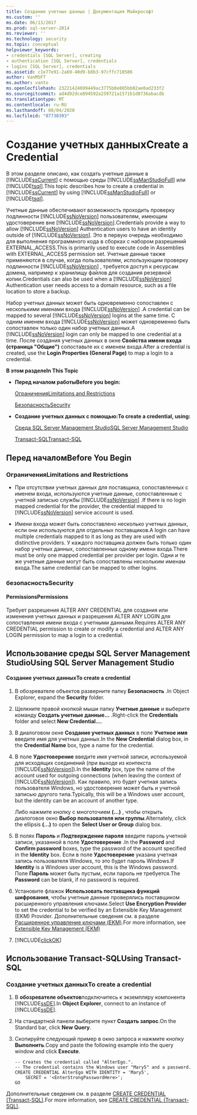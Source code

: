 ```yaml
---
title: Создание учетных данных | Документация Майкрософт
ms.custom: ''
ms.date: 06/13/2017
ms.prod: sql-server-2014
ms.reviewer: ''
ms.technology: security
ms.topic: conceptual
helpviewer_keywords:
- credentials [SQL Server], creating
- authentication [SQL Server], credentials
- logins [SQL Server], credentials
ms.assetid: c1e77e91-2a69-40d9-b8b3-97cffc710586
author: VanMSFT
ms.author: vanto
ms.openlocfilehash: 23221424699449ac3775b0e805bb02ae0ad233f2
ms.sourcegitcommit: ad4d92dce894592a259721a1571b1d8736abacdb
ms.translationtype: MT
ms.contentlocale: ru-RU
ms.lasthandoff: 08/04/2020
ms.locfileid: "87730393"
---
```

# <a name="create-a-credential"></a><span data-ttu-id="3fbc8-102">Создание учетных данных</span><span class="sxs-lookup"><span data-stu-id="3fbc8-102">Create a Credential</span></span>
  <span data-ttu-id="3fbc8-103">В этом разделе описано, как создать учетные данные в [!INCLUDE[ssCurrent](../../../includes/sscurrent-md.md)] с помощью среды [!INCLUDE[ssManStudioFull](../../../includes/ssmanstudiofull-md.md)] или [!INCLUDE[tsql](../../../includes/tsql-md.md)].</span><span class="sxs-lookup"><span data-stu-id="3fbc8-103">This topic describes how to create a credential in [!INCLUDE[ssCurrent](../../../includes/sscurrent-md.md)] by using [!INCLUDE[ssManStudioFull](../../../includes/ssmanstudiofull-md.md)] or [!INCLUDE[tsql](../../../includes/tsql-md.md)].</span></span>  
  
 <span data-ttu-id="3fbc8-104">Учетные данные обеспечивают возможность проходить проверку подлинности [!INCLUDE[ssNoVersion](../../../includes/ssnoversion-md.md)] пользователям, имеющим удостоверение вне [!INCLUDE[ssNoVersion](../../../includes/ssnoversion-md.md)].</span><span class="sxs-lookup"><span data-stu-id="3fbc8-104">Credentials provide a way to allow [!INCLUDE[ssNoVersion](../../../includes/ssnoversion-md.md)] Authentication users to have an identity outside of [!INCLUDE[ssNoVersion](../../../includes/ssnoversion-md.md)].</span></span> <span data-ttu-id="3fbc8-105">Это в первую очередь необходимо для выполнения программного кода в сборках с набором разрешений EXTERNAL_ACCESS.</span><span class="sxs-lookup"><span data-stu-id="3fbc8-105">This is primarily used to execute code in Assemblies with EXTERNAL_ACCESS permission set.</span></span> <span data-ttu-id="3fbc8-106">Учетные данные также применяются в случае, когда пользователям, использующим проверку подлинности [!INCLUDE[ssNoVersion](../../../includes/ssnoversion-md.md)] , требуется доступ к ресурсам домена, например к хранилищу файлов для создания резервной копии.</span><span class="sxs-lookup"><span data-stu-id="3fbc8-106">Credentials can also be used when a [!INCLUDE[ssNoVersion](../../../includes/ssnoversion-md.md)] Authentication user needs access to a domain resource, such as a file location to store a backup.</span></span>  
  
 <span data-ttu-id="3fbc8-107">Набор учетных данных может быть одновременно сопоставлен с несколькими именами входа [!INCLUDE[ssNoVersion](../../../includes/ssnoversion-md.md)] .</span><span class="sxs-lookup"><span data-stu-id="3fbc8-107">A credential can be mapped to several [!INCLUDE[ssNoVersion](../../../includes/ssnoversion-md.md)] logins at the same time.</span></span> <span data-ttu-id="3fbc8-108">С одним именем входа [!INCLUDE[ssNoVersion](../../../includes/ssnoversion-md.md)] может одновременно быть сопоставлен только один набор учетных данных.</span><span class="sxs-lookup"><span data-stu-id="3fbc8-108">A [!INCLUDE[ssNoVersion](../../../includes/ssnoversion-md.md)] login can only be mapped to one credential at a time.</span></span> <span data-ttu-id="3fbc8-109">После создания учетных данных в окне **Свойства имени входа (страница "Общие")** сопоставьте их с именем входа.</span><span class="sxs-lookup"><span data-stu-id="3fbc8-109">After a credential is created, use the **Login Properties (General Page)** to map a login to a credential.</span></span>  
  
 <span data-ttu-id="3fbc8-110">**В этом разделе**</span><span class="sxs-lookup"><span data-stu-id="3fbc8-110">**In This Topic**</span></span>  
  
-   <span data-ttu-id="3fbc8-111">**Перед началом работы**</span><span class="sxs-lookup"><span data-stu-id="3fbc8-111">**Before you begin:**</span></span>  
  
     [<span data-ttu-id="3fbc8-112">Ограничения</span><span class="sxs-lookup"><span data-stu-id="3fbc8-112">Limitations and Restrictions</span></span>](#Restrictions)  
  
     [<span data-ttu-id="3fbc8-113">Безопасность</span><span class="sxs-lookup"><span data-stu-id="3fbc8-113">Security</span></span>](#Security)  
  
-   <span data-ttu-id="3fbc8-114">**Создание учетных данных с помощью:**</span><span class="sxs-lookup"><span data-stu-id="3fbc8-114">**To create a credential, using:**</span></span>  
  
     [<span data-ttu-id="3fbc8-115">Среда SQL Server Management Studio</span><span class="sxs-lookup"><span data-stu-id="3fbc8-115">SQL Server Management Studio</span></span>](#SSMSProcedure)  
  
     [<span data-ttu-id="3fbc8-116">Transact-SQL</span><span class="sxs-lookup"><span data-stu-id="3fbc8-116">Transact-SQL</span></span>](#TsqlProcedure)  
  
##  <a name="before-you-begin"></a><a name="BeforeYouBegin"></a> <span data-ttu-id="3fbc8-117">Перед началом</span><span class="sxs-lookup"><span data-stu-id="3fbc8-117">Before You Begin</span></span>  
  
###  <a name="limitations-and-restrictions"></a><a name="Restrictions"></a> <span data-ttu-id="3fbc8-118">Ограничения</span><span class="sxs-lookup"><span data-stu-id="3fbc8-118">Limitations and Restrictions</span></span>  
  
-   <span data-ttu-id="3fbc8-119">При отсутствии учетных данных для поставщика, сопоставленных с именем входа, используются учетные данные, сопоставленные с учетной записью службы [!INCLUDE[ssNoVersion](../../../includes/ssnoversion-md.md)] .</span><span class="sxs-lookup"><span data-stu-id="3fbc8-119">If there is no login mapped credential for the provider, the credential mapped to [!INCLUDE[ssNoVersion](../../../includes/ssnoversion-md.md)] service account is used.</span></span>  
  
-   <span data-ttu-id="3fbc8-120">Имени входа может быть сопоставлено несколько учетных данных, если они используются для отдельных поставщиков.</span><span class="sxs-lookup"><span data-stu-id="3fbc8-120">A login can have multiple credentials mapped to it as long as they are used with distinctive providers.</span></span> <span data-ttu-id="3fbc8-121">У каждого поставщика должен быть только один набор учетных данных, сопоставленных одному имени входа.</span><span class="sxs-lookup"><span data-stu-id="3fbc8-121">There must be only one mapped credential per provider per login.</span></span> <span data-ttu-id="3fbc8-122">Одни и те же учетные данные могут быть сопоставлены нескольким именам входа.</span><span class="sxs-lookup"><span data-stu-id="3fbc8-122">The same credential can be mapped to other logins.</span></span>  
  
###  <a name="security"></a><a name="Security"></a> <span data-ttu-id="3fbc8-123">безопасность</span><span class="sxs-lookup"><span data-stu-id="3fbc8-123">Security</span></span>  
  
####  <a name="permissions"></a><a name="Permissions"></a> <span data-ttu-id="3fbc8-124">Permissions</span><span class="sxs-lookup"><span data-stu-id="3fbc8-124">Permissions</span></span>  
 <span data-ttu-id="3fbc8-125">Требует разрешения ALTER ANY CREDENTIAL для создания или изменения учетных данных и разрешения ALTER ANY LOGIN для сопоставления имени входа с учетными данными.</span><span class="sxs-lookup"><span data-stu-id="3fbc8-125">Requires ALTER ANY CREDENTIAL permission to create or modify a credential and ALTER ANY LOGIN permission to map a login to a credential.</span></span>  
  
##  <a name="using-sql-server-management-studio"></a><a name="SSMSProcedure"></a> <span data-ttu-id="3fbc8-126">Использование среды SQL Server Management Studio</span><span class="sxs-lookup"><span data-stu-id="3fbc8-126">Using SQL Server Management Studio</span></span>  
  
#### <a name="to-create-a-credential"></a><span data-ttu-id="3fbc8-127">Создание учетных данных</span><span class="sxs-lookup"><span data-stu-id="3fbc8-127">To create a credential</span></span>  
  
1.  <span data-ttu-id="3fbc8-128">В обозревателе объектов разверните папку **Безопасность** .</span><span class="sxs-lookup"><span data-stu-id="3fbc8-128">In Object Explorer, expand  the **Security** folder.</span></span>  
  
2.  <span data-ttu-id="3fbc8-129">Щелкните правой кнопкой мыши папку **Учетные данные** и выберите команду **Создать учетные данные...** .</span><span class="sxs-lookup"><span data-stu-id="3fbc8-129">Right-click the **Credentials** folder and select **New Credential...**.</span></span>  
  
3.  <span data-ttu-id="3fbc8-130">В диалоговом окне **Создание учетных данных** в поле **Учетное имя** введите имя для учетных данных.</span><span class="sxs-lookup"><span data-stu-id="3fbc8-130">In the **New Credential** dialog box, in the **Credential Name** box, type a name for the credential.</span></span>  
  
4.  <span data-ttu-id="3fbc8-131">В поле **Удостоверение** введите имя учетной записи, используемой для исходящих соединений (при выходе из контекста [!INCLUDE[ssNoVersion](../../../includes/ssnoversion-md.md)]).</span><span class="sxs-lookup"><span data-stu-id="3fbc8-131">In the **Identity** box, type the name of the account used for outgoing connections (when leaving the context of [!INCLUDE[ssNoVersion](../../../includes/ssnoversion-md.md)]).</span></span> <span data-ttu-id="3fbc8-132">Как правило, это будет учетная запись пользователя Windows, но удостоверение может быть и учетной записью другого типа.</span><span class="sxs-lookup"><span data-stu-id="3fbc8-132">Typically, this will be a Windows user account, but the identity can be an account of another type.</span></span>  
  
     <span data-ttu-id="3fbc8-133">Либо нажмите кнопку с многоточием **(...)** , чтобы открыть диалоговое окно **Выбор пользователя или группы**.</span><span class="sxs-lookup"><span data-stu-id="3fbc8-133">Alternately, click the ellipsis **(...)** to open the **Select User or Group** dialog box.</span></span>  
  
5.  <span data-ttu-id="3fbc8-134">В полях **Пароль** и **Подтверждение пароля** введите пароль учетной записи, указанной в поле **Удостоверение** .</span><span class="sxs-lookup"><span data-stu-id="3fbc8-134">In the **Password** and **Confirm password** boxes, type the password of the account specified in the **Identity** box.</span></span> <span data-ttu-id="3fbc8-135">Если в поле **Удостоверение** указана учетная запись пользователя Windows, то это будет пароль Windows.</span><span class="sxs-lookup"><span data-stu-id="3fbc8-135">If **Identity** is a Windows user account, this is the Windows password.</span></span> <span data-ttu-id="3fbc8-136">Поле **Пароль** может быть пустым, если пароль не требуется.</span><span class="sxs-lookup"><span data-stu-id="3fbc8-136">The **Password** can be blank, if no password is required.</span></span>  
  
6.  <span data-ttu-id="3fbc8-137">Установите флажок **Использовать поставщика функций шифрования**, чтобы учетные данные проверялись поставщиком расширенного управления ключами.</span><span class="sxs-lookup"><span data-stu-id="3fbc8-137">Select **Use Encryption Provider** to set the credential to be verified by an Extensible Key Management (EKM) Provider.</span></span> <span data-ttu-id="3fbc8-138">Дополнительные сведения см. в разделе [Расширенное управление ключами (EKM)](../encryption/extensible-key-management-ekm.md).</span><span class="sxs-lookup"><span data-stu-id="3fbc8-138">For more information, see [Extensible Key Management &#40;EKM&#41;](../encryption/extensible-key-management-ekm.md)</span></span>  
  
7.  [!INCLUDE[clickOK](../../../includes/clickok-md.md)]  
  
##  <a name="using-transact-sql"></a><a name="TsqlProcedure"></a> <span data-ttu-id="3fbc8-139">Использование Transact-SQL</span><span class="sxs-lookup"><span data-stu-id="3fbc8-139">Using Transact-SQL</span></span>  
  
###  <a name="to-create-a-credential"></a><a name="Credential"></a><span data-ttu-id="3fbc8-140">Создание учетных данных</span><span class="sxs-lookup"><span data-stu-id="3fbc8-140">To create a credential</span></span>  
  
1.  <span data-ttu-id="3fbc8-141">В **обозревателе объектов**подключитесь к экземпляру компонента [!INCLUDE[ssDE](../../../includes/ssde-md.md)].</span><span class="sxs-lookup"><span data-stu-id="3fbc8-141">In **Object Explorer**, connect to an instance of [!INCLUDE[ssDE](../../../includes/ssde-md.md)].</span></span>  
  
2.  <span data-ttu-id="3fbc8-142">На стандартной панели выберите пункт **Создать запрос**.</span><span class="sxs-lookup"><span data-stu-id="3fbc8-142">On the Standard bar, click **New Query**.</span></span>  
  
3.  <span data-ttu-id="3fbc8-143">Скопируйте следующий пример в окно запроса и нажмите кнопку **Выполнить**.</span><span class="sxs-lookup"><span data-stu-id="3fbc8-143">Copy and paste the following example into the query window and click **Execute**.</span></span>  
  
    ```  
    -- Creates the credential called "AlterEgo.".   
    -- The credential contains the Windows user "Mary5" and a password.  
    CREATE CREDENTIAL AlterEgo WITH IDENTITY = 'Mary5',   
        SECRET = '<EnterStrongPasswordHere>';  
    GO  
    ```  
  
 <span data-ttu-id="3fbc8-144">Дополнительные сведения см. в разделе [CREATE CREDENTIAL (Transact-SQL)](/sql/t-sql/statements/create-credential-transact-sql).</span><span class="sxs-lookup"><span data-stu-id="3fbc8-144">For more information, see [CREATE CREDENTIAL &#40;Transact-SQL&#41;](/sql/t-sql/statements/create-credential-transact-sql).</span></span>  
  
  
